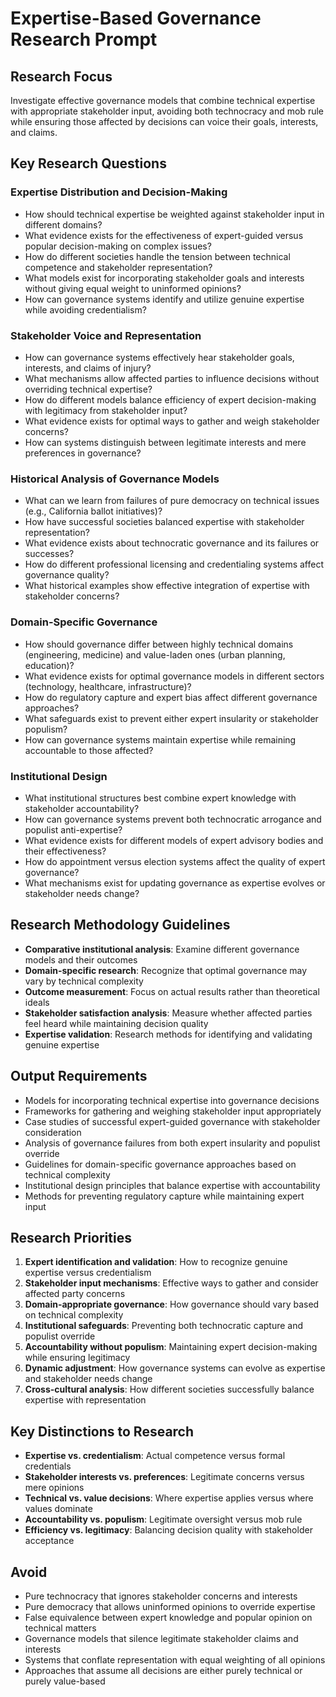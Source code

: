 # Expertise-Based Governance Research Prompt

## Research Focus
Investigate effective governance models that combine technical expertise with appropriate stakeholder input, avoiding both technocracy and mob rule while ensuring those affected by decisions can voice their goals, interests, and claims.

## Key Research Questions

### Expertise Distribution and Decision-Making
- How should technical expertise be weighted against stakeholder input in different domains?
- What evidence exists for the effectiveness of expert-guided versus popular decision-making on complex issues?
- How do different societies handle the tension between technical competence and stakeholder representation?
- What models exist for incorporating stakeholder goals and interests without giving equal weight to uninformed opinions?
- How can governance systems identify and utilize genuine expertise while avoiding credentialism?

### Stakeholder Voice and Representation
- How can governance systems effectively hear stakeholder goals, interests, and claims of injury?
- What mechanisms allow affected parties to influence decisions without overriding technical expertise?
- How do different models balance efficiency of expert decision-making with legitimacy from stakeholder input?
- What evidence exists for optimal ways to gather and weigh stakeholder concerns?
- How can systems distinguish between legitimate interests and mere preferences in governance?

### Historical Analysis of Governance Models
- What can we learn from failures of pure democracy on technical issues (e.g., California ballot initiatives)?
- How have successful societies balanced expertise with stakeholder representation?
- What evidence exists about technocratic governance and its failures or successes?
- How do different professional licensing and credentialing systems affect governance quality?
- What historical examples show effective integration of expertise with stakeholder concerns?

### Domain-Specific Governance
- How should governance differ between highly technical domains (engineering, medicine) and value-laden ones (urban planning, education)?
- What evidence exists for optimal governance models in different sectors (technology, healthcare, infrastructure)?
- How do regulatory capture and expert bias affect different governance approaches?
- What safeguards exist to prevent either expert insularity or stakeholder populism?
- How can governance systems maintain expertise while remaining accountable to those affected?

### Institutional Design
- What institutional structures best combine expert knowledge with stakeholder accountability?
- How can governance systems prevent both technocratic arrogance and populist anti-expertise?
- What evidence exists for different models of expert advisory bodies and their effectiveness?
- How do appointment versus election systems affect the quality of expert governance?
- What mechanisms exist for updating governance as expertise evolves or stakeholder needs change?

## Research Methodology Guidelines
- **Comparative institutional analysis**: Examine different governance models and their outcomes
- **Domain-specific research**: Recognize that optimal governance may vary by technical complexity
- **Outcome measurement**: Focus on actual results rather than theoretical ideals
- **Stakeholder satisfaction analysis**: Measure whether affected parties feel heard while maintaining decision quality
- **Expertise validation**: Research methods for identifying and validating genuine expertise

## Output Requirements
- Models for incorporating technical expertise into governance decisions
- Frameworks for gathering and weighing stakeholder input appropriately
- Case studies of successful expert-guided governance with stakeholder consideration
- Analysis of governance failures from both expert insularity and populist override
- Guidelines for domain-specific governance approaches based on technical complexity
- Institutional design principles that balance expertise with accountability
- Methods for preventing regulatory capture while maintaining expert input

## Research Priorities
1. **Expert identification and validation**: How to recognize genuine expertise versus credentialism
2. **Stakeholder input mechanisms**: Effective ways to gather and consider affected party concerns
3. **Domain-appropriate governance**: How governance should vary based on technical complexity
4. **Institutional safeguards**: Preventing both technocratic capture and populist override
5. **Accountability without populism**: Maintaining expert decision-making while ensuring legitimacy
6. **Dynamic adjustment**: How governance systems can evolve as expertise and stakeholder needs change
7. **Cross-cultural analysis**: How different societies successfully balance expertise with representation

## Key Distinctions to Research
- **Expertise vs. credentialism**: Actual competence versus formal credentials
- **Stakeholder interests vs. preferences**: Legitimate concerns versus mere opinions
- **Technical vs. value decisions**: Where expertise applies versus where values dominate
- **Accountability vs. populism**: Legitimate oversight versus mob rule
- **Efficiency vs. legitimacy**: Balancing decision quality with stakeholder acceptance

## Avoid
- Pure technocracy that ignores stakeholder concerns and interests
- Pure democracy that allows uninformed opinions to override expertise
- False equivalence between expert knowledge and popular opinion on technical matters
- Governance models that silence legitimate stakeholder claims and interests
- Systems that conflate representation with equal weighting of all opinions
- Approaches that assume all decisions are either purely technical or purely value-based 